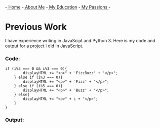 -[ Home](readMe.md)
-[ About Me](myInformation.md)
-[ My Education](myEducation.md)
-[ My Passions ](myHobbies.md)-

# **Previous Work**

I have experience writing in JavaScipt and Python 3. Here is my code and output for a project I did in JavaScript.

### Code:
    if (i%5 === 0 && i%3 === 0){
			displayHTML += "<p>" + 'FizzBuzz' + "</p>";
		} else if (i%3 === 0){
			displayHTML += "<p>" + 'Fizz' + "</p>";
		} else if (i%5 === 0){
			displayHTML += "<p>" + 'Buzz' + "</p>";
		} else{
			displayHTML += "<p>" + i + "</p>";
		}
	}

### Output:

<!DOCTYPE html>
<html>
<head>
<meta charset="UTF-8">
<title>Fizz Buzz</title>
<script>
function fizzbuzz() {
	var display = document.getElementById('display');
	var displayHTML = "";
	for (i = 1; i <= 100; i++) {
		if (i%5 === 0 && i%3 === 0){
			displayHTML += "<p>" + 'FizzBuzz' + "</p>";
		} else if (i%3 === 0){
			displayHTML += "<p>" + 'Fizz' + "</p>";
		} else if (i%5 === 0){
			displayHTML += "<p>" + 'Buzz' + "</p>";
		} else{
			displayHTML += "<p>" + i + "</p>";
		}
	}
	display.innerHTML = displayHTML
}
</script>
</head>
<body onload="fizzbuzz()">
<div id="display">
</div>
</body>
</html>


